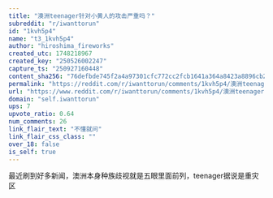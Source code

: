 ```yaml
---
title: "澳洲teenager针对小黄人的攻击严重吗？"
subreddit: "r/iwanttorun"
id: "1kvh5p4"
name: "t3_1kvh5p4"
author: "hiroshima_fireworks"
created_utc: 1748218967
created_key: "250526002247"
capture_ts: "250927160448"
content_sha256: "76defbde745f2a4a97301cfc772cc2fcb1641a364a8423a8896cb2fcffd530ab"
permalink: "https://reddit.com/r/iwanttorun/comments/1kvh5p4/澳洲teenager针对小黄人的攻击严重吗/"
url: "https://www.reddit.com/r/iwanttorun/comments/1kvh5p4/澳洲teenager针对小黄人的攻击严重吗/"
domain: "self.iwanttorun"
ups: 7
upvote_ratio: 0.64
num_comments: 26
link_flair_text: "不懂就问"
link_flair_css_class: ""
over_18: false
is_self: true
---
```


最近刷到好多新闻，澳洲本身种族歧视就是五眼里面前列，teenager据说是重灾区
